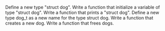 Define a new type "struct dog".
Write a function that initialize a variable of type "struct dog".
Write a function that prints a "struct dog".
Define a new type dog_t as a new name for the type struct dog.
Write a function that creates a new dog.
Write a function that frees dogs.
